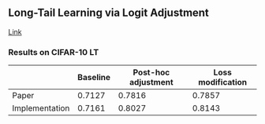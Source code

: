 ## Long-Tail Learning via Logit Adjustment
[Link](https://arxiv.org/abs/2007.07314)

### Results on CIFAR-10 LT
||Baseline|Post-hoc adjustment|Loss modification|
|-----|----------|-------|---------|
|Paper|0.7127|0.7816|0.7857|
|Implementation|0.7161|0.8027|0.8143|
